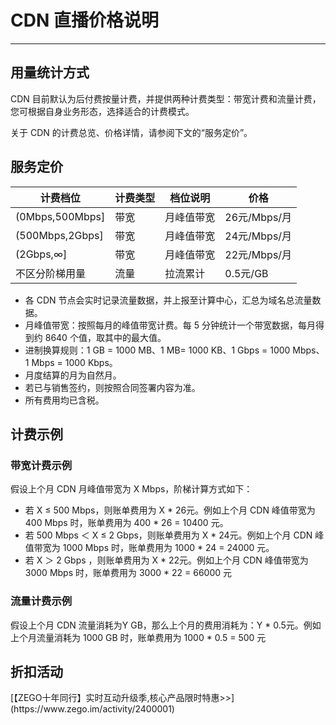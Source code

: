 # CDN 直播价格说明

- - -

## 用量统计方式

CDN 目前默认为后付费按量计费，并提供两种计费类型：带宽计费和流量计费，您可根据自身业务形态，选择适合的计费模式。

关于 CDN 的计费总览、价格详情，请参阅下文的“服务定价”。

## 服务定价

|计费档位|计费类型|档位说明|价格|
|-|-|-|-|
|(0Mbps,500Mbps]|带宽 |月峰值带宽|26元/Mbps/月|
|(500Mbps,2Gbps]|带宽 |月峰值带宽|24元/Mbps/月|
|(2Gbps,∞]|带宽 |月峰值带宽|22元/Mbps/月|
|不区分阶梯用量|流量|拉流累计|0.5元/GB|

<Note title="说明">


- 各 CDN 节点会实时记录流量数据，并上报至计算中心，汇总为域名总流量数据。
- 月峰值带宽：按照每月的峰值带宽计费。每 5 分钟统计一个带宽数据，每月得到约 8640 个值，取其中的最大值。
- 进制换算规则：1 GB = 1000 MB、1 MB= 1000 KB、1 Gbps = 1000 Mbps、1 Mbps = 1000 Kbps。
- 月度结算的月为自然月。
- 若已与销售签约，则按照合同签署内容为准。   
- 所有费用均已含税。
</Note>

## 计费示例

### 带宽计费示例

假设上个月 CDN 月峰值带宽为 X Mbps，阶梯计算方式如下：
- 若 X ≤ 500 Mbps，则账单费用为 X * 26元。例如上个月 CDN 峰值带宽为 400 Mbps 时，账单费用为 400 * 26 = 10400 元。
- 若 500 Mbps ＜ X ≤ 2 Gbps，则账单费用为 X * 24元。例如上个月 CDN 峰值带宽为 1000 Mbps 时，账单费用为 1000 * 24 = 24000 元。
- 若 X ＞ 2 Gbps ，则账单费用为 X * 22元。例如上个月 CDN 峰值带宽为 3000 Mbps 时，账单费用为 3000 * 22 = 66000 元


### 流量计费示例

假设上个月 CDN 流量消耗为Y GB，那么上个月的费用消耗为：Y * 0.5元。例如上个月流量消耗为 1000 GB 时，账单费用为 1000 * 0.5 = 500 元

## 折扣活动

<Note title="说明">
    [【ZEGO十年同行】实时互动升级季,核心产品限时特惠>>](https://www.zego.im/activity/2400001)
</Note>
